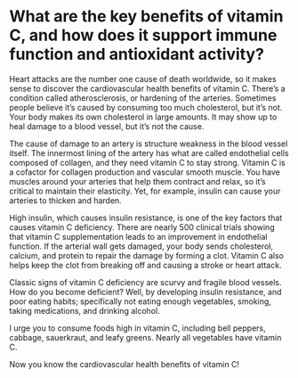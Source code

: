 # What are the key benefits of vitamin C, and how does it support immune function and antioxidant activity?

Heart attacks are the number one cause of death worldwide, so it makes sense to discover the cardiovascular health benefits of vitamin C. There’s a condition called atherosclerosis, or hardening of the arteries. Sometimes people believe it’s caused by consuming too much cholesterol, but it’s not. Your body makes its own cholesterol in large amounts. It may show up to heal damage to a blood vessel, but it’s not the cause.

The cause of damage to an artery is structure weakness in the blood vessel itself. The innermost lining of the artery has what are called endothelial cells composed of collagen, and they need vitamin C to stay strong. Vitamin C is a cofactor for collagen production and vascular smooth muscle. You have muscles around your arteries that help them contract and relax, so it’s critical to maintain their elasticity. Yet, for example, insulin can cause your arteries to thicken and harden.

High insulin, which causes insulin resistance, is one of the key factors that causes vitamin C deficiency. There are nearly 500 clinical trials showing that vitamin C supplementation leads to an improvement in endothelial function. If the arterial wall gets damaged, your body sends cholesterol, calcium, and protein to repair the damage by forming a clot. Vitamin C also helps keep the clot from breaking off and causing a stroke or heart attack.

Classic signs of vitamin C deficiency are scurvy and fragile blood vessels. How do you become deficient? Well, by developing insulin resistance, and poor eating habits; specifically not eating enough vegetables, smoking, taking medications, and drinking alcohol.

I urge you to consume foods high in vitamin C, including bell peppers, cabbage, sauerkraut, and leafy greens. Nearly all vegetables have vitamin C.

Now you know the cardiovascular health benefits of vitamin C!